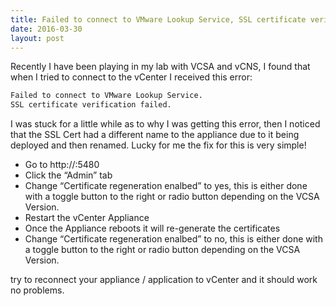 ```yaml
---
title: Failed to connect to VMware Lookup Service, SSL certificate verification failed
date: 2016-03-30
layout: post
---
```

Recently I have been playing in my lab with VCSA and vCNS, I found that when I tried to connect to the vCenter I received this error:

```sh
Failed to connect to VMware Lookup Service.
SSL certificate verification failed.
```

<!--more-->

I was stuck for a little while as to why I was getting this error, then I noticed that the SSL Cert had a different name to the appliance due to it being deployed and then renamed. Lucky for me the fix for this is very simple!

  * Go to http://<vcenter>:5480
  * Click the &#8220;Admin&#8221; tab
  * Change &#8220;Certificate regeneration enalbed&#8221; to yes, this is either done with a toggle button to the right or radio button depending on the VCSA Version.
  * Restart the vCenter Appliance
  * Once the Appliance reboots it will re-generate the certificates
  * Change &#8220;Certificate regeneration enalbed&#8221; to no, this is either done with a toggle button to the right or radio button depending on the VCSA Version.

try to reconnect your appliance / application to vCenter and it should work no problems.
